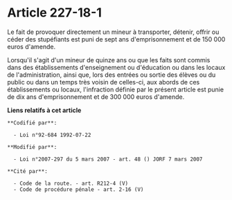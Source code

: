 # Article 227-18-1

Le fait de provoquer directement un mineur à transporter, détenir, offrir ou céder des stupéfiants est puni de sept ans
d'emprisonnement et de 150 000 euros d'amende.

Lorsqu'il s'agit d'un mineur de quinze ans ou que les faits sont commis dans des établissements d'enseignement ou d'éducation
ou dans les locaux de l'administration, ainsi que, lors des entrées ou sortie des élèves ou du public ou dans un temps très
voisin de celles-ci, aux abords de ces établissements ou locaux, l'infraction définie par le présent article est punie de dix
ans d'emprisonnement et de 300 000 euros d'amende.

**Liens relatifs à cet article**

	**Codifié par**:

	  - Loi n°92-684 1992-07-22

	**Modifié par**:

	  - Loi n°2007-297 du 5 mars 2007 - art. 48 () JORF 7 mars 2007

	**Cité par**:

	  - Code de la route. - art. R212-4 (V)
	  - Code de procédure pénale - art. 2-16 (V)
